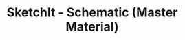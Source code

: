 ---
layout: post
title: "SketchIt - Schematic (Master Material)"
img: https://github.com/Bailey3D-Website/2021/blob/main/projects/Houdini%20Roots/thumb.gif?raw=true
description: ""
tag: [Store, Shaders, Post Process, Documentation]
---